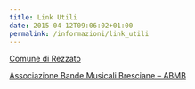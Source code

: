 ```yaml
---
title: Link Utili
date: 2015-04-12T09:06:02+01:00
permalink: /informazioni/link_utili
---
```

[Comune di Rezzato](https://www.comune.rezzato.bs.it/)

[Associazione Bande Musicali Bresciane &#8211; ABMB](http://www.abmb.it/)